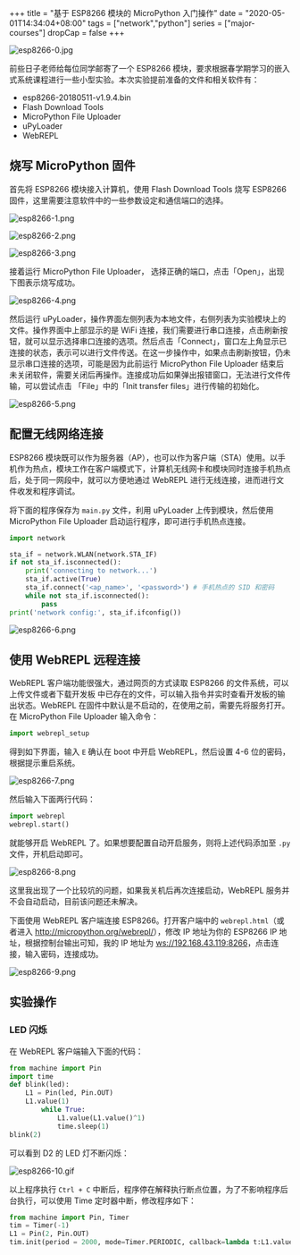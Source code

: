 +++
title = "基于 ESP8266 模块的 MicroPython 入门操作"
date = "2020-05-01T14:34:04+08:00"
tags = ["network","python"]
series = ["major-courses"]
dropCap = false
+++

![esp8266-0.jpg](/images/esp8266-0.jpg "ESP8266 模块")

前些日子老师给每位同学邮寄了一个 ESP8266 模块，要求根据春学期学习的嵌入式系统课程进行一些小型实验。本次实验提前准备的文件和相关软件有：

+ esp8266-20180511-v1.9.4.bin
+ Flash Download Tools
+ MicroPython File Uploader
+ uPyLoader
+ WebREPL

## 烧写 MicroPython 固件

首先将 ESP8266 模块接入计算机，使用 Flash Download Tools 烧写 ESP8266 固件，这里需要注意软件中的一些参数设定和通信端口的选择。

![esp8266-1.png](/images/esp8266-1.png "选择使用 ESP8266 烧写工具")

![esp8266-2.png](/images/esp8266-2.png "注意参数设定和通信端口的选择")

![esp8266-3.png](/images/esp8266-3.png "烧写完成")

接着运行 MicroPython File Uploader， 选择正确的端口，点击「Open」，出现下图表示烧写成功。

![esp8266-4.png](/images/esp8266-4.png "烧写成功")

然后运行 uPyLoader，操作界面左侧列表为本地文件，右侧列表为实验模块上的文件。操作界面中上部显示的是 WiFi 连接，我们需要进行串口连接，点击刷新按钮，就可以显示选择串口连接的选项。然后点击「Connect」，窗口左上角显示已连接的状态，表示可以进行文件传送。在这一步操作中，如果点击刷新按钮，仍未显示串口连接的选项，可能是因为此前运行 MicroPython File Uploader 结束后未关闭软件，需要关闭后再操作。连接成功后如果弹出报错窗口，无法进行文件传输，可以尝试点击 「File」中的「Init transfer files」进行传输的初始化。

![esp8266-5.png](/images/esp8266-5.png "使用 uPyLoader 连接 ESP8266 模块")

## 配置无线网络连接

ESP8266 模块既可以作为服务器（AP），也可以作为客户端（STA）使用。以手机作为热点，模块工作在客户端模式下，计算机无线网卡和模块同时连接手机热点后，处于同一网段中，就可以方便地通过 WebREPL 进行无线连接，进而进行文件收发和程序调试。

将下面的程序保存为 `main.py` 文件，利用 uPyLoader 上传到模块，然后使用 MicroPython File Uploader 启动运行程序，即可进行手机热点连接。

```python
import network

sta_if = network.WLAN(network.STA_IF)
if not sta_if.isconnected():
    print('connecting to network...')
    sta_if.active(True)
    sta_if.connect('<ap_name>', '<password>') # 手机热点的 SID 和密码
    while not sta_if.isconnected():
        pass
print('network config:', sta_if.ifconfig())
```

![esp8266-6.png](/images/esp8266-6.png "显示网络连接的 IP 地址")

## 使用 WebREPL 远程连接

WebREPL 客户端功能很强大，通过网页的方式读取 ESP8266 的文件系统，可以上传文件或者下载开发板
中已存在的文件，可以输入指令并实时查看开发板的输出状态。WebREPL 在固件中默认是不启动的，在使用之前，需要先将服务打开。在 MicroPython File Uploader 输入命令：

```python
import webrepl_setup
```

得到如下界面，输入 `E` 确认在 boot 中开启 WebREPL，然后设置 4-6 位的密码，根据提示重启系统。

![esp8266-7.png](/images/esp8266-7.png "配置 WebREPL")

然后输入下面两行代码：

```python
import webrepl
webrepl.start()
```
就能够开启 WebREPL 了。如果想要配置自动开启服务，则将上述代码添加至 `.py` 文件，开机启动即可。

![esp8266-8.png](/images/esp8266-8.png "成功开启 WebREPL")

这里我出现了一个比较坑的问题，如果我关机后再次连接启动，WebREPL 服务并不会自动启动，目前该问题还未解决。

下面使用 WebREPL 客户端连接 ESP8266。打开客户端中的 `webrepl.html`（或者进入 <http://micropython.org/webrepl/>），修改 IP 地址为你的 ESP8266 IP 地址，根据控制台输出可知，我的 IP 地址为 <ws://192.168.43.119:8266>，点击连接，输入密码，连接成功。

![esp8266-9.png](/images/esp8266-9.png "登录 WebREPL 客户端")

## 实验操作

### LED 闪烁

在 WebREPL 客户端输入下面的代码：

```python
from machine import Pin
import time
def blink(led):
    L1 = Pin(led, Pin.OUT)
    L1.value(1)
        while True:
            L1.value(L1.value()^1)
            time.sleep(1)
blink(2)
```

可以看到 D2 的 LED 灯不断闪烁：

![esp8266-10.gif](/images/esp8266-10.gif "LED 灯闪烁")

以上程序执行 `Ctrl + C` 中断后，程序停在解释执行断点位置，为了不影响程序后台执行，可以使用 Time 定时器中断，修改程序如下：

```python
from machine import Pin, Timer
tim = Timer(-1)
L1 = Pin(2, Pin.OUT)
tim.init(period = 2000, mode=Timer.PERIODIC, callback=lambda t:L1.value(L1.value()^1))
```